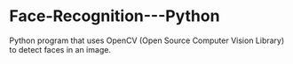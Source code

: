 # Face-Recognition---Python
Python program that uses OpenCV (Open Source Computer Vision Library) to detect faces in an image.
